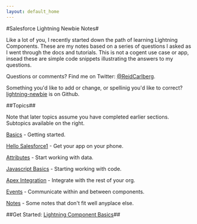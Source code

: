 ```yaml
---
layout: default_home
---
```


#Salesforce Lightning Newbie Notes#

Like a lot of you, I recently started down the path of learning Lightning Components. These are my notes based on a series of questions I asked as I went through the docs and tutorials. This is not a cogent use case or app, insead these are simple code snippets illustrating the answers to my questions. 

Questions or comments? Find me on Twitter: [@ReidCarlberg](https://twitter.com/ReidCarlberg).

Something you'd like to add or change, or spellinig you'd like to correct? [lightning-newbie](https://github.com/ReidCarlberg/lightning-newbie) is on Github.

##Topics##

Note that later topics assume you have completed earlier sections.  Subtopics available on the right.
  
[Basics](basics.html) - Getting started.

[Hello Salesforce1](hello-salesforce1.html) - Get your app on your phone.

[Attributes](attributes.html) - Start working with data.

[Javascript Basics](javascript-basics.html) - Starting working with code.

[Apex Integration](apex-integration.html) - Integrate with the rest of your org.

[Events](events.html) - Communicate within and between components.

[Notes](notes.html) - Some notes that don't fit well anyplace else.

##Get Started: [Lightning Component Basics](basics.html)##

